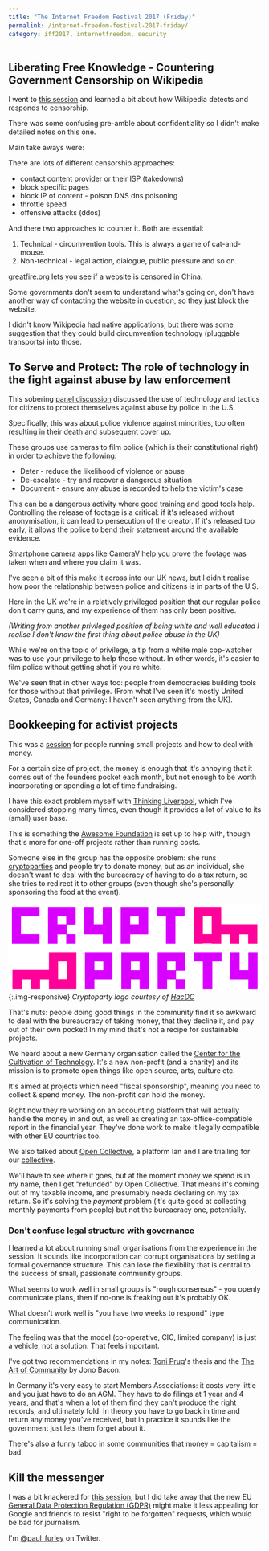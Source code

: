 ```yaml
---
title: "The Internet Freedom Festival 2017 (Friday)"
permalink: /internet-freedom-festival-2017-friday/
category: iff2017, internetfreedom, security
---
```


## Liberating Free Knowledge - Countering Government Censorship on Wikipedia

I went to [this session][wikipedia-censorship-session] and learned a bit about how Wikipedia detects and responds to censorship.

There was some confusing pre-amble about confidentiality so I didn't make detailed notes on this one.

Main take aways were:

There are lots of different censorship approaches:

- contact content provider or their ISP (takedowns)
- block specific pages
- block IP of content - poison DNS dns poisoning
- throttle speed
- offensive attacks (ddos)

And there two approaches to counter it. Both are essential:

1. Technical - circumvention tools. This is always a game of cat-and-mouse.
2. Non-technical - legal action, dialogue, public pressure and so on.

[greatfire.org][greatfire] lets you see if a website is censored in China.

Some governments don't seem to understand what's going on, don't have another way of contacting the website in question, so they just block the website.

I didn't know Wikipedia had native applications, but there was some suggestion that they could build circumvention technology (pluggable transports) into those.

[wikipedia-censorship-session]: https://internetfreedomfestival.org/wiki/index.php/Liberating_Free_Knowledge_-_Countering_Government_Censorship_on_Wikipedia
[greatfire]: https://greatfire.org/

## To Serve and Protect: The role of technology in the fight against abuse by law enforcement

This sobering [panel discussion][serve-and-protect-session] discussed the use of technology and tactics for citizens to protect themselves against abuse by police in the U.S.

Specifically, this was about police violence against minorities, too often resulting in their death and subsequent cover up.

These groups use cameras to film police (which is their constitutional right) in order to achieve the following:

- Deter - reduce the likelihood of violence or abuse
- De-escalate - try and recover a dangerous situation
- Document - ensure any abuse is recorded to help the victim's case

This can be a dangerous activity where good training and good tools help. Controlling the release of footage is a critical: if it's released without anonymisation, it can lead to persecution of the creator. If it's released too early, it allows the police to bend their statement around the available evidence.

Smartphone camera apps like [CameraV][camerav] help you prove the footage was taken when and where you claim it was.

I've seen a bit of this make it across into our UK news, but I didn't realise how poor the relationship between police and citizens is in parts of the U.S.

Here in the UK we're in a relatively privileged position that our regular police don't carry guns, and my experience of them has only been positive.

*(Writing from another privileged position of being white and well educated I realise I don't know the first thing about police abuse in the UK)*

While we're on the topic of privilege, a tip from a white male cop-watcher was to use your privilege to help those without. In other words, it's easier to film police without getting shot if you're white.

 We've seen that in other ways too: people from democracies building tools for those without that privilege. (From what I've seen it's mostly United States, Canada and Germany: I haven't seen anything from the UK).

[serve-and-protect-session]: https://internetfreedomfestival.org/wiki/index.php/To_Serve_and_Protect:_Panel_discussion_on_the_role_of_technology_in_the_fight_against_abuse_by_law_enforcement
[camerav]: https://guardianproject.info/apps/camerav/

## Bookkeeping for activist projects

This was a [session][bookkeeping-session] for people running small projects and how to deal with money.

For a certain size of project, the money is enough that it's annoying that it comes out of the founders pocket each month, but not enough to be worth incorporating or spending a lot of time fundraising.

I have this exact problem myself with [Thinking Liverpool][thinking-liverpool], which I've considered stopping many times, even though it provides a lot of value to its (small) user base.

This is something the [Awesome Foundation][awesome-foundation] is set up to help with, though that's more for one-off projects rather than running costs.

Someone else in the group has the opposite problem: she runs [cryptoparties][cryptoparty] and people try to donate money, but as an individual, she doesn't want to deal with the bureacracy of having to do a tax return, so she tries to redirect it to other groups (even though she's personally sponsoring the food at the event).

![Cryptoparty logo](/img/cryptoparty-logo.png){:.img-responsive}
*Cryptoparty logo courtesy of [HacDC][hacdc]*

That's nuts: people doing good things in the community find it so awkward to deal with the bureaucracy of taking money, that they decline it, and pay out of their own pocket! In my mind that's not a recipe for sustainable projects.

We heard about a new Germany organisation called the [Center for the Cultivation of Technology][tech-cultivation]. It's a new non-profit (and a charity) and its mission is to promote open things like open source, arts, culture etc.

It's aimed at projects which need "fiscal sponsorship", meaning you need to collect & spend money. The non-profit can hold the money.

Right now they're working on an accounting platform that will actually handle the money in and out, as well as creating an tax-office-compatible report in the financial year. They've done work to make it legally compatible with other EU countries too.

We also talked about [Open Collective][open-collective], a platform Ian and I are trialling for our [collective][trill-collective].

We'll have to see where it goes, but at the moment money we spend is in my name, then I get "refunded" by Open Collective. That means it's coming out of my taxable income, and presumably needs declaring on my tax return. So it's solving the *payment* problem (it's quite good at collecting monthly payments from people) but not the bureacracy one, potentially.

### Don't confuse legal structure with governance

I learned a lot about running small organisations from the experience in the session. It sounds like incorporation can corrupt organisations by setting a formal governance structure. This can lose the flexibility that is central to the success of small, passionate community groups.

What seems to work well in small groups is "rough consensus" - you openly communicate plans, then if no-one is freaking out it's probably OK.

What doesn't work well is "you have two weeks to respond" type communication.

The feeling was that the model (co-operative, CIC, limited company) is just a vehicle, not a solution. That feels important.

I've got two recommendations in my notes: [Toni Prug][toni-prug]'s thesis and the [The Art of Community][the-art-of-community-book] by Jono Bacon.

In Germany it's very easy to start Members Associations: it costs very little and you just have to do an AGM. They have to do filings at 1 year and 4 years, and that's when a lot of them find they can't produce the right records, and ultimately fold. In theory you have to go back in time and return any money you've received, but in practice it sounds like the government just lets them forget about it.

There's also a funny taboo in some communities that money = capitalism = bad.

[bookkeeping-session]: https://internetfreedomfestival.org/wiki/index.php/Bookkeeping_for_activist_projects
[tech-cultivation]: https://techcultivation.org/
[thinking-liverpool]: https://www.thinkingliverpool.com
[awesome-foundation]: http://www.awesomefoundation.org/en
[cryptoparty]: https://cryptoparty.in
[hacdc]: http://www.hacdc.org/
[open-collective]: https://opencollective.com/
[trill-collective]: https://opencollective.com/trill
[the-art-of-community-book]: http://www.artofcommunityonline.org/
[toni-prug]: https://qmro.qmul.ac.uk/xmlui/handle/123456789/11751

## Kill the messenger

I was a bit knackered for [this session][kill-the-messenger-session], but I did take away that the new EU [General Data Protection Regulation (GDPR)][gdpr] might make it less appealing for Google and friends to resist "right to be forgotten" requests, which would be bad for journalism.

[kill-the-messenger-session]: https://internetfreedomfestival.org/wiki/index.php/Kill_the_Messenger:_Block,_Erase,_and_Delete_in_the_name_of_Freedom%3F
[gdpr]: https://ico.org.uk/for-organisations/data-protection-reform/overview-of-the-gdpr/

I'm [@paul_furley][paul-twitter] on Twitter.


[iff]: https://internetfreedomfestival.org/
[iff-twitter]: https://twitter.com/internetff
[paul-twitter]: https://twitter.com/paul_furley
